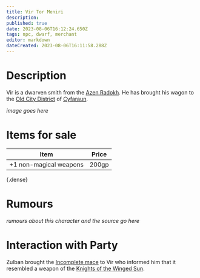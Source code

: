 ```yaml
---
title: Vir Tor Meniri
description: 
published: true
date: 2023-08-06T16:12:24.650Z
tags: npc, dwarf, merchant
editor: markdown
dateCreated: 2023-08-06T16:11:58.288Z
---
```


# Description
Vir is a dwarven smith from the [Azen Radokh](/locations/dwarven_strongholds). He has brought his wagon to the [Old City District](/locations/cyfaraun/old_town_district) of [Cyfaraun](/locations/cyfaraun).

*image goes here*

# Items for sale
| Item | Price |
|---|---|
| +1 non-magical weapons | 200gp |
{.dense}

# Rumours
*rumours about this character and the source go here*

# Interaction with Party
Zulban brought the [Incomplete mace](/items/incomplete_mace#consultation-with-vir) to Vir who informed him that it resembled a weapon of the [Knights of the Winged Sun](/factoins/knights_of_the_winged_sun).